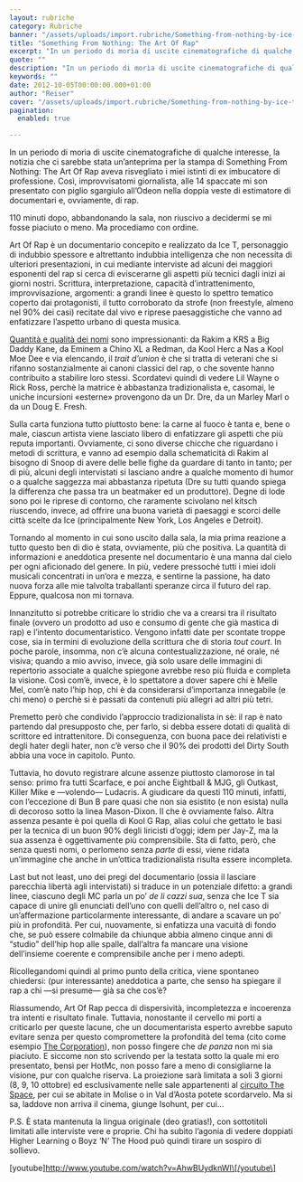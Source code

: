 ```yaml
---
layout: rubriche
category: Rubriche
banner: "/assets/uploads/import.rubriche/Something-from-nothing-by-ice-t.jpg"
title: "Something From Nothing: The Art Of Rap"
excerpt: "In un periodo di morìa di uscite cinematografiche di qualche interesse, la notizia che ci sarebbe stata un’anteprima per la stampa di Something From Nothing: The Art Of Rap aveva risvegliato i miei istinti di ex imbucatore di professione. Così, improvvisatomi giornalista, alle 14 spaccate mi son presentato con piglio sgargiulo all’Odeon nella doppia veste [&hellip"
quote: ""
description: "In un periodo di morìa di uscite cinematografiche di qualche interesse, la notizia che ci sarebbe stata un’anteprima per la stampa di Something From Nothing: The Art Of Rap aveva risvegliato i miei istinti di ex imbucatore di professione. Così, improvvisatomi giornalista, alle 14 spaccate mi son presentato con piglio sgargiulo all’Odeon nella doppia veste [&hellip"
keywords: ""
date: 2012-10-05T00:00:00.000+01:00
author: "Reiser"
cover: "/assets/uploads/import.rubriche/Something-from-nothing-by-ice-t.jpg"
pagination:
  enabled: true

---
```


In un periodo di morìa di uscite cinematografiche di qualche interesse, la notizia che ci sarebbe stata un’anteprima per la stampa di Something From Nothing: The Art Of Rap aveva risvegliato i miei istinti di ex imbucatore di professione. Così, improvvisatomi giornalista, alle 14 spaccate mi son presentato con piglio sgargiulo all’Odeon nella doppia veste di estimatore di documentari e, ovviamente, di rap.

110 minuti dopo, abbandonando la sala, non riuscivo a decidermi se mi fosse piaciuto o meno. Ma procediamo con ordine.

Art Of Rap è un documentario concepito e realizzato da Ice T, personaggio di indubbio spessore e altrettanto indubbia intelligenza che non necessita di ulteriori presentazioni, in cui mediante interviste ad alcuni dei maggiori esponenti del rap si cerca di eviscerarne gli aspetti più tecnici dagli inizi ai giorni nostri. Scrittura, interpretazione, capacità d’intrattenimento, improvvisazione, argomenti: a grandi linee è questo lo spettro tematico coperto dai protagonisti, il tutto corroborato da strofe (non freestyle, almeno nel 90% dei casi) recitate dal vivo e riprese paesaggistiche che vanno ad enfatizzare l’aspetto urbano di questa musica.

[Quantità e qualità dei nomi](https://en.wikipedia.org/wiki/Something%5Ffrom%5FNothing:%5FThe%5FArt%5Fof%5FRap) sono impressionanti: da Rakim a KRS a Big Daddy Kane, da Eminem a Chino XL a Redman, da Kool Herc a Nas a Kool Moe Dee e via elencando, il _trait d’union_ è che si tratta di veterani che si rifanno sostanzialmente ai canoni classici del rap, o che sovente hanno contribuito a stabilire loro stessi. Scordatevi quindi di vedere Lil Wayne o Rick Ross, perchè la matrice è abbastanza tradizionalista e, casomai, le uniche incursioni «esterne» provengono da un Dr. Dre, da un Marley Marl o da un Doug E. Fresh.

Sulla carta funziona tutto piuttosto bene: la carne al fuoco è tanta e, bene o male, ciascun artista viene lasciato libero di enfatizzare gli aspetti che più reputa importanti. Ovviamente, ci sono diverse chicche che riguardano i metodi di scrittura, e vanno ad esempio dalla schematicità di Rakim al bisogno di Snoop di avere delle belle fighe da guardare di tanto in tanto; per di più, alcuni degli intervistati si lasciano andre a qualche momento di humor o a qualche saggezza mai abbastanza ripetuta (Dre su tutti quando spiega la differenza che passa tra un beatmaker ed un produttore). Degne di lode sono poi le riprese di contorno, che raramente scivolano nel kitsch riuscendo, invece, ad offrire una buona varietà di paesaggi e scorci delle città scelte da Ice (principalmente New York, Los Angeles e Detroit).

Tornando al momento in cui sono uscito dalla sala, la mia prima reazione a tutto questo ben di dio è stata, ovviamente, più che positiva. La quantità di informazioni e aneddotica presente nel documentario è una manna dal cielo per ogni aficionado del genere. In più, vedere pressoché tutti i miei idoli musicali concentrati in un’ora e mezza, e sentirne la passione, ha dato nuova forza alle mie talvolta traballanti speranze circa il futuro del rap. Eppure, qualcosa non mi tornava.

Innanzitutto si potrebbe criticare lo stridio che va a crearsi tra il risultato finale (ovvero un prodotto ad uso e consumo di gente che già mastica di rap) e l’intento documentaristico. Vengono infatti date per scontate troppe cose, sia in termini di evoluzione della scrittura che di storia _tout court_. In poche parole, insomma, non c’è alcuna contestualizzazione, né orale, né visiva; quando a mio avviso, invece, già solo usare delle immagini di repertorio associate a qualche spiegone avrebbe reso più fluida e completa la visione. Così com’è, invece, è lo spettatore a dover sapere chi è Melle Mel, com’è nato l’hip hop, chi è da considerarsi d’importanza innegabile (e chi meno) o perchè si è passati da contenuti più allegri ad altri più tetri.

Premetto però che condivido l’approccio tradizionalista in sè: il rap è nato partendo dal presupposto che, per farlo, si debba essere dotati di qualità di scrittore ed intrattenitore. Di conseguenza, con buona pace dei relativisti e degli hater degli hater, non c’è verso che il 90% dei prodotti del Dirty South abbia una voce in capitolo. Punto.

Tuttavia, ho dovuto registrare alcune assenze piuttosto clamorose in tal senso: primo fra tutti Scarface, e poi anche Eightball & MJG, gli Outkast, Killer Mike e —volendo— Ludacris. A giudicare da questi 110 minuti, infatti, con l’eccezione di Bun B pare quasi che non sia esistito (e non esista) nulla di decoroso sotto la linea Mason-Dixon. Il che è ovviamente falso. Altra assenza pesante è poi quella di Kool G Rap, alias colui che gettato le basi per la tecnica di un buon 90% degli liricisti d’oggi; idem per Jay-Z, ma la sua assenza è oggettivamente più comprensibile. Sta di fatto, però, che senza questi nomi, o perlomeno senza _parte_ di essi, viene ridata un’immagine che anche in un’ottica tradizionalista risulta essere incompleta.

Last but not least, uno dei pregi del documentario (ossia il lasciare parecchia libertà agli intervistati) si traduce in un potenziale difetto: a grandi linee, ciascuno degli MC parla un po’ _de li cazzi sua_, senza che Ice T sia capace di unire gli enunciati dell’uno con quelli dell’altro o, nel caso di un’affermazione particolarmente interessante, di andare a scavare un po’ più in profondità. Per cui, nuovamente, si enfatizza una vacuità di fondo che, se può essere colmabile da chiunque abbia almeno cinque anni di “studio” dell’hip hop alle spalle, dall’altra fa mancare una visione dell’insieme coerente e comprensibile anche per i meno adepti.

Ricollegandomi quindi al primo punto della critica, viene spontaneo chiedersi: (pur interessante) aneddotica a parte, che senso ha spiegare il rap a chi —si presume— già sa che cos’è?

Riassumendo, Art Of Rap pecca di dispersività, incompletezza e incoerenza tra intenti e risultato finale. Tuttavia, nonostante il cervello mi porti a criticarlo per queste lacune, che un documentarista esperto avrebbe saputo evitare senza per questo compromettere la profondità del tema (cito come esempio [The Corporation](https://www.youtube.com/watch?v=Pin8fbdGV9Y)), non posso fingere che _de panza_ non mi sia piaciuto. E siccome non sto scrivendo per la testata sotto la quale mi ero presentato, bensì per HotMc, non posso fare a meno di consigliarne la visione, pur con qualche riserva. La proiezione sarà limitata a soli 3 giorni (8, 9, 10 ottobre) ed esclusivamente nelle sale appartenenti al [circuito The Space](http://www.thespacecinema.it/), per cui se abitate in Molise o in Val d’Aosta potete scordarvelo. Ma si sa, laddove non arriva il cinema, giunge Isohunt, per cui…

P.S. È stata mantenuta la lingua originale (deo gratias!), con sottotitoli limitati alle interviste vere e proprie. Chi ha subìto l’agonia di vedere doppiati Higher Learning o Boyz ‘N’ The Hood può quindi tirare un sospiro di sollievo.

\[youtube\]http://www.youtube.com/watch?v=AhwBUydknWI\[/youtube\]